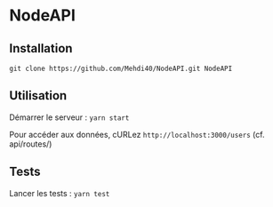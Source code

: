 # NodeAPI

## Installation 

`git clone https://github.com/Mehdi40/NodeAPI.git NodeAPI`

## Utilisation

Démarrer le serveur :
`yarn start`

Pour accéder aux données, cURLez `http://localhost:3000/users` (cf. api/routes/)

## Tests

Lancer les tests :
`yarn test`
